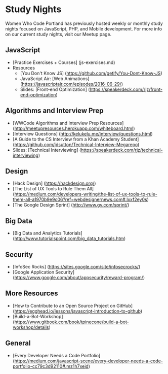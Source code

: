 # Study Nights

Women Who Code Portland has previously hosted weekly or monthly study nights focused on JavaScript, PHP, and Mobile development. For more info on our current study nights, visit our Meetup page.

## JavaScript 
- [Practice Exercises + Courses] (js-exercises.md)
- Resources
  - [You Don't Know JS] (https://github.com/getify/You-Dont-Know-JS)
  - JavaScript Air: [Web Animations] (https://javascriptair.com/episodes/2016-06-29/)
  - Slides: [Front-end Optimization] (https://speakerdeck.com/rjz/front-end-optimization)

## Algorithms and Interview Prep
- [WWCode Algorithms and Interview Prep Resources] (http://meetupresources.herokuapp.com/whiteboard.html)
- [Interview Questions] (http://kelukelu.me/interview/questions.html)
- [A Guide to the CS Interview from a Khan Academy Student] (https://github.com/jdsutton/Technical-Interview-Megarepo)
- Slides: [Technical Interviewing] (https://speakerdeck.com/rjz/technical-interviewing)

## Design
- [Hack Design] (https://hackdesign.org/)
- [The List of UX Tools to Rule Them All] (https://medium.com/developers-writing/the-list-of-ux-tools-to-rule-them-all-a1970b9e9c06?ref=webdesignernews.com#.lxxf2ey0s)
- [The Google Design Sprint] (http://www.gv.com/sprint/)

## Big Data
- [Big Data and Analytics Tutorials] (http://www.tutorialspoint.com/big_data_tutorials.htm)

## Security
- [InfoSec Rocks] (https://sites.google.com/site/infosecrocks/)
- [Google Application Security] (https://www.google.com/about/appsecurity/reward-program/)

## More Resources
- [How to Contribute to an Open Source Project on GitHub] (https://egghead.io/lessons/javascript-introduction-to-github)  
- [Build-a-Bot-Workshop] (https://www.gitbook.com/book/tpinecone/build-a-bot-workshop/details)

## General
- [Every Developer Needs a Code Portfolio] (https://medium.com/javascript-scene/every-developer-needs-a-code-portfolio-cc79c3d92110#.mz1h7xejd)

